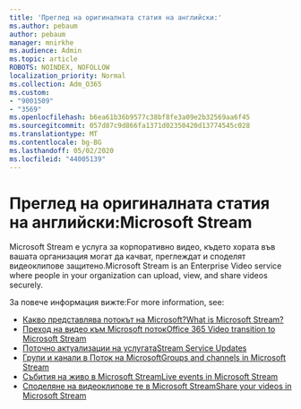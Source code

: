 ```yaml
---
title: 'Преглед на оригиналната статия на английски:'
ms.author: pebaum
author: pebaum
manager: mnirkhe
ms.audience: Admin
ms.topic: article
ROBOTS: NOINDEX, NOFOLLOW
localization_priority: Normal
ms.collection: Adm_O365
ms.custom:
- "9001509"
- "3569"
ms.openlocfilehash: b6ea61b36b9577c38bf8fe3a09e2b32569aa6f45
ms.sourcegitcommit: 057d87c9d866fa1371d02350420d13774545c028
ms.translationtype: MT
ms.contentlocale: bg-BG
ms.lasthandoff: 05/02/2020
ms.locfileid: "44005139"
---
```

# <a name="microsoft-stream"></a><span data-ttu-id="c3057-102">Преглед на оригиналната статия на английски:</span><span class="sxs-lookup"><span data-stu-id="c3057-102">Microsoft Stream</span></span>

<span data-ttu-id="c3057-103">Microsoft Stream е услуга за корпоративно видео, където хората във вашата организация могат да качват, преглеждат и споделят видеоклипове защитено.</span><span class="sxs-lookup"><span data-stu-id="c3057-103">Microsoft Stream is an Enterprise Video service where people in your organization can upload, view, and share videos securely.</span></span> 

<span data-ttu-id="c3057-104">За повече информация вижте:</span><span class="sxs-lookup"><span data-stu-id="c3057-104">For more information, see:</span></span>

- [<span data-ttu-id="c3057-105">Какво представлява потокът на Microsoft?</span><span class="sxs-lookup"><span data-stu-id="c3057-105">What is Microsoft Stream?</span></span>](https://docs.microsoft.com/stream/overview)
- [<span data-ttu-id="c3057-106">Преход на видео към Microsoft поток</span><span class="sxs-lookup"><span data-stu-id="c3057-106">Office 365 Video transition to Microsoft Stream</span></span>](https://docs.microsoft.com/stream/migrate-from-office-365)
- [<span data-ttu-id="c3057-107">Поточно актуализации на услугата</span><span class="sxs-lookup"><span data-stu-id="c3057-107">Stream Service Updates</span></span>](https://techcommunity.microsoft.com/t5/microsoft-stream-service-updates/bd-p/StreamAnnouncements)
- [<span data-ttu-id="c3057-108">Групи и канали в Поток на Microsoft</span><span class="sxs-lookup"><span data-stu-id="c3057-108">Groups and channels in Microsoft Stream</span></span>](https://docs.microsoft.com/stream/groups-channels-organization)
- [<span data-ttu-id="c3057-109">Събития на живо в Microsoft Stream</span><span class="sxs-lookup"><span data-stu-id="c3057-109">Live events in Microsoft Stream</span></span>](https://docs.microsoft.com/stream/live-event-overview)
- [<span data-ttu-id="c3057-110">Споделяне на видеоклипове те в Microsoft Stream</span><span class="sxs-lookup"><span data-stu-id="c3057-110">Share your videos in Microsoft Stream</span></span>](https://docs.microsoft.com/stream/portal-share-video)
